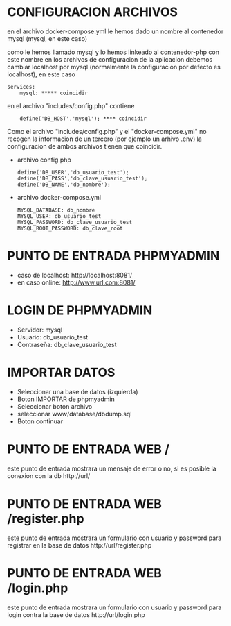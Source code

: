 CONFIGURACION ARCHIVOS
=============================
en el archivo docker-compose.yml le hemos dado un nombre al contenedor mysql (mysql, en este caso)

como le hemos llamado mysql y lo hemos linkeado al contenedor-php con este nombre en los archivos de configuracion de la aplicacion debemos cambiar localhost por mysql (normalmente la configuracion por defecto es localhost), en este caso

```
services:
    mysql: ***** coincidir
```

en el archivo "includes/config.php" contiene
```
    define('DB_HOST','mysql'); **** coincidir
```

Como el archivo "includes/config.php" y el "docker-compose.yml" no recogen la informacion de un tercero (por ejemplo un arhivo .env) la configuracion de ambos archivos tienen que coincidir.

- archivo config.php
    ```
    define('DB_USER','db_usuario_test');
    define('DB_PASS','db_clave_usuario_test');
    define('DB_NAME','db_nombre');
    ```
- archivo docker-compose.yml
    ```
    MYSQL_DATABASE: db_nombre
    MYSQL_USER: db_usuario_test
    MYSQL_PASSWORD: db_clave_usuario_test
    MYSQL_ROOT_PASSWORD: db_clave_root
    ```

PUNTO DE ENTRADA PHPMYADMIN
===============================

- caso de localhost:
    http://localhost:8081/
- en caso online:
    http://www.url.com:8081/


LOGIN DE PHPMYADMIN
===================

- Servidor: mysql
- Usuario: db_usuario_test
- Contraseña: db_clave_usuario_test

IMPORTAR DATOS
=================
- Seleccionar una base de datos (izquierda)
- Boton IMPORTAR de phpmyadmin
- Seleccionar boton archivo
- seleccionar www/database/dbdump.sql
- Boton continuar


PUNTO DE ENTRADA WEB /
==========================
este punto de entrada mostrara un mensaje de error o no, si es posible la conexion con la db
http://url/


PUNTO DE ENTRADA WEB /register.php
==========================
este punto de entrada mostrara un formulario con usuario y password para registrar en la base de datos
http://url/register.php


PUNTO DE ENTRADA WEB /login.php
==========================
este punto de entrada mostrara un formulario con usuario y password para login contra la base de datos
http://url/login.php



